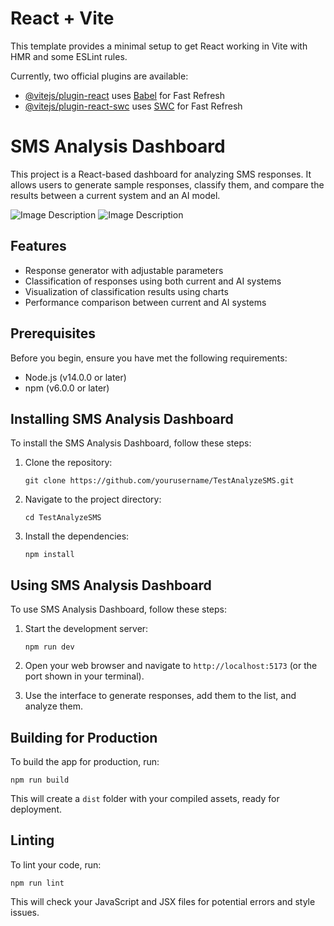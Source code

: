 # React + Vite

This template provides a minimal setup to get React working in Vite with HMR and some ESLint rules.

Currently, two official plugins are available:

- [@vitejs/plugin-react](https://github.com/vitejs/vite-plugin-react/blob/main/packages/plugin-react/README.md) uses [Babel](https://babeljs.io/) for Fast Refresh
- [@vitejs/plugin-react-swc](https://github.com/vitejs/vite-plugin-react-swc) uses [SWC](https://swc.rs/) for Fast Refresh


# SMS Analysis Dashboard

This project is a React-based dashboard for analyzing SMS responses. It allows users to generate sample responses, classify them, and compare the results between a current system and an AI model.

![Image Description](https://drive.google.com/uc?export=view&id=1VirlJZFT-Aca0fIZxcWlvsbPCy6oxgyz)
![Image Description](https://drive.google.com/uc?export=view&id=19Q8_k70bNPLlCsQ4ILRTsjY-F-e8n9aH)


## Features

- Response generator with adjustable parameters
- Classification of responses using both current and AI systems
- Visualization of classification results using charts
- Performance comparison between current and AI systems

## Prerequisites

Before you begin, ensure you have met the following requirements:

- Node.js (v14.0.0 or later)
- npm (v6.0.0 or later)

## Installing SMS Analysis Dashboard

To install the SMS Analysis Dashboard, follow these steps:

1. Clone the repository:
   ```
   git clone https://github.com/yourusername/TestAnalyzeSMS.git
   ```
2. Navigate to the project directory:
   ```
   cd TestAnalyzeSMS
   ```
3. Install the dependencies:
   ```
   npm install
   ```

## Using SMS Analysis Dashboard

To use SMS Analysis Dashboard, follow these steps:

1. Start the development server:
   ```
   npm run dev
   ```
2. Open your web browser and navigate to `http://localhost:5173` (or the port shown in your terminal).

3. Use the interface to generate responses, add them to the list, and analyze them.

## Building for Production

To build the app for production, run:

```
npm run build
```

This will create a `dist` folder with your compiled assets, ready for deployment.

## Linting

To lint your code, run:

```
npm run lint
```

This will check your JavaScript and JSX files for potential errors and style issues.
